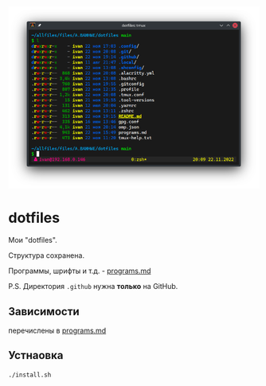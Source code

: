 ![Скриншот терминала](.github/terminal.png)

# dotfiles

Мои "dotfiles".

Структура сохранена.

Программы, шрифты и т.д. - [programs.md](programs.md)

P.S. Директория `.github` нужна **только** на GitHub.

## Зависимости

перечислены в [programs.md](programs.md)

## Устнаовка

```
./install.sh
```
